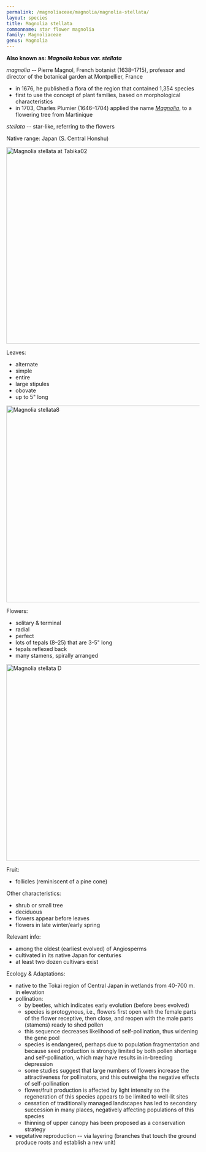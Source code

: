 ```yaml
---
permalink: /magnoliaceae/magnolia/magnolia-stellata/
layout: species
title: Magnolia stellata
commonname: star flower magnolia
family: Magnoliaceae
genus: Magnolia
---
```


**Also known as: *Magnolia kobus var. stellata***

*magnolia* -- Pierre Magnol, French botanist (1638–1715), professor and director of the botanical garden at Montpellier, France
  - in 1676, he published a flora of the region that contained 1,354 species
  - first to use the concept of plant families, based on morphological characteristics
  - in 1703, Charles Plumier (1646–1704) applied the name *[Magnolia](../)*, to a flowering tree from Martinique

*stellata* -- star-like, referring to the flowers

Native range: Japan (S. Central Honshu)

<a title="Hamachidori / CC BY-SA (http://creativecommons.org/licenses/by-sa/3.0/)" href="https://commons.wikimedia.org/wiki/File:Magnolia_stellata_at_Tabika02.jpg"><img width="512" alt="Magnolia stellata at Tabika02" src="https://upload.wikimedia.org/wikipedia/commons/thumb/b/ba/Magnolia_stellata_at_Tabika02.jpg/512px-Magnolia_stellata_at_Tabika02.jpg"></a>

Leaves:
  - alternate
  - simple
  - entire
  - large stipules
  - obovate
  - up to 5" long

<a title="KENPEI / CC BY-SA (http://creativecommons.org/licenses/by-sa/3.0/)" href="https://commons.wikimedia.org/wiki/File:Magnolia_stellata8.jpg"><img width="512" alt="Magnolia stellata8" src="https://upload.wikimedia.org/wikipedia/commons/thumb/2/22/Magnolia_stellata8.jpg/512px-Magnolia_stellata8.jpg"></a>

Flowers:
  - solitary & terminal
  - radial
  - perfect
  - lots of tepals (8–25) that are 3-5" long
  - tepals reflexed back
  - many stamens, spirally arranged

<a title="Wouter Hagens / Public domain" href="https://commons.wikimedia.org/wiki/File:Magnolia_stellata_D.jpg"><img width="512" alt="Magnolia stellata D" src="https://upload.wikimedia.org/wikipedia/commons/thumb/0/02/Magnolia_stellata_D.jpg/512px-Magnolia_stellata_D.jpg"></a>

Fruit:
  - follicles (reminiscent of a pine cone)

Other characteristics:
  - shrub or small tree
  - deciduous
  - flowers appear before leaves
  - flowers in late winter/early spring

Relevant info:
  - among the oldest (earliest evolved) of Angiosperms
  - cultivated in its native Japan for centuries
  - at least two dozen cultivars exist

Ecology & Adaptations:
  - native to the Tokai region of Central Japan in wetlands from 40-700 m. in elevation
  - pollination:
    - by beetles, which indicates early evolution (before bees evolved)
    - species is protogynous, i.e., flowers first  open with the female parts of the flower receptive, then close, and reopen with the male parts (stamens) ready to shed pollen
    - this sequence decreases likelihood of self-pollination, thus widening the gene pool
    - species is endangered, perhaps due to population fragmentation and because seed production is strongly limited by both pollen shortage and self-pollination, which may have results in in-breeding depression
    - some studies suggest that large numbers of flowers increase the attractiveness for pollinators, and this outweighs the negative effects of self-pollination
    - flower/fruit production is affected by light intensity so the regeneration of this species appears to be limited to well-lit sites
    - cessation of traditionally managed landscapes has led to secondary succession in many places, negatively affecting populations of this species
    - thinning of upper canopy has been proposed as a conservation strategy
  - vegetative reproduction -- via layering (branches that touch the ground produce roots and establish a new unit)
